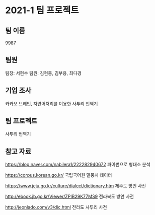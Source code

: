 # 2021-1 팀 프로젝트
## 팀 이름

9987

## 팀원

팀장: 서현수
팀원: 김현중, 김부용, 최다경

## 기업 조사

카카오 브레인, 자연어처리를 이용한 사투리 번역기

## 팀 프로젝트

사투리 번역기

## 참고 자료

https://blog.naver.com/nabilera1/222282940672 파이썬으로 형태소 분석

https://corpus.korean.go.kr/ 국립국어원 말뭉치 데이터

https://www.jeju.go.kr/culture/dialect/dictionary.htm 제주도 방언 사전

http://ebook.jb.go.kr/Viewer/ZPIB29K77MS9 전라북도 방언 사전

http://jeonlado.com/v3/dic.html 전라도 사투리 사전
